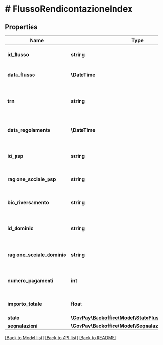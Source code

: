 # # FlussoRendicontazioneIndex

## Properties

Name | Type | Description | Notes
------------ | ------------- | ------------- | -------------
**id_flusso** | **string** | identificativo del flusso di rendicontazione |
**data_flusso** | **\DateTime** | Data di emissione del flusso |
**trn** | **string** | Identificativo dell&#39;operazione di riversamento assegnato dal psp debitore |
**data_regolamento** | **\DateTime** | Data dell&#39;operazione di riversamento fondi |
**id_psp** | **string** | Identificativo del psp che ha emesso la rendicontazione |
**ragione_sociale_psp** | **string** | Nome del PSP che ha emesso il flusso | [optional]
**bic_riversamento** | **string** | Codice Bic della banca che ha generato il riversamento | [optional]
**id_dominio** | **string** | Identificativo del dominio creditore del riversamento |
**ragione_sociale_dominio** | **string** | Nome del Dominio destinatario del flusso | [optional]
**numero_pagamenti** | **int** | numero di pagamenti oggetto della rendicontazione |
**importo_totale** | **float** | somma degli importi rendicontati |
**stato** | [**\GovPay\Backoffice\Model\StatoFlussoRendicontazione**](StatoFlussoRendicontazione.md) |  | [optional]
**segnalazioni** | [**\GovPay\Backoffice\Model\Segnalazione[]**](Segnalazione.md) |  | [optional]

[[Back to Model list]](../../README.md#models) [[Back to API list]](../../README.md#endpoints) [[Back to README]](../../README.md)
